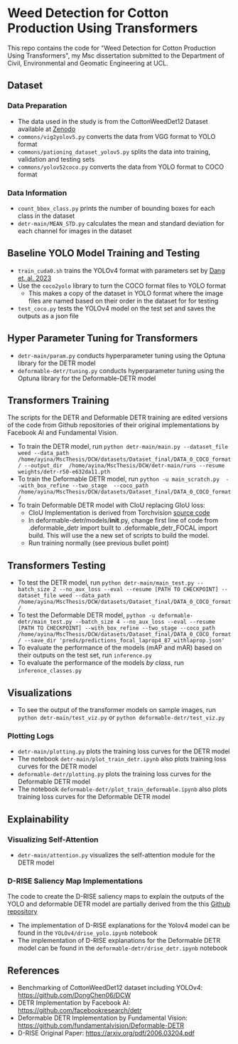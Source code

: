 # Weed Detection for Cotton Production Using Transformers

This repo contains the code for "Weed Detection for Cotton Production Using Transformers", my Msc dissertation submitted to the Department of Civil, Environmental and Geomatic Engineering at UCL.

## Dataset
### Data Preparation
- The data used in the study is from the CottonWeedDet12 Dataset available at [Zenodo](https://doi.org/10.5281/zenodo.7535814)
-  `commons/vig2yolov5.py` converts the data from VGG format to YOLO format
-  `commons/pationing_dataset_yolov5.py` splits the data into training, validation and testing sets
-   `commons/yolov52coco.py` converts the data from YOLO format to COCO format

### Data Information
- `count_bbox_class.py` prints the number of bounding boxes for each class in the dataset
-  `detr-main/MEAN_STD.py` calculates the mean and standard deviation for each channel for images in the dataset
	

## Baseline YOLO Model Training and Testing
- `train_cuda0.sh` trains the YOLOv4 format with parameters set by [Dang et. al. 2023](https://doi.org/10.1016/j.compag.2023.107655)
-  Use the `coco2yolo` library to turn the COCO format files to YOLO format
	- This makes a copy of the dataset in YOLO format where the image files are named based on their order in the dataset for for testing
- `test_coco.py` tests the YOLOv4 model on the test set and saves the outputs as a json file

## Hyper Parameter Tuning for Transformers
- `detr-main/param.py` conducts hyperparameter tuning using the Optuna library for the DETR model
- `deformable-detr/tuning.py` conducts hyperparameter tuning using the Optuna library for the Deformable-DETR model

## Transformers Training
The scripts for the DETR and Deformable DETR training are edited versions of the code from Github repositories of their original implementations by Facebook AI and Fundamental Vision.
- To train the DETR model, run `python detr-main/main.py --dataset_file weed --data_path /home/ayina/MscThesis/DCW/datasets/Dataset_final/DATA_0_COCO_format/ --output_dir  /home/ayina/MscThesis/DCW/detr-main/runs --resume weights/detr-r50-e632da11.pth` 
- To train the Deformable DETR model, run `python -u main_scratch.py  --with_box_refine --two_stage  --coco_path /home/ayina/MscThesis/DCW/datasets/Dataset_final/DATA_0_COCO_format/ `
- To train Deformable DETR model with CIoU replacing GIoU loss: 
	- CIoU Implementation is derived from Torchvision [source code](https://pytorch.org/vision/main/_modules/torchvision/ops/boxes.html)
	- In deformable-detr/models/__init__.py, change first line of code from .deformable_detr import built to .deformable_detr_FOCAL import build. This will use the a new set of scripts to build the model.
	- Run training normally (see previous bullet point)

## Transformers Testing
- To test the DETR model, run `python detr-main/main_test.py --batch_size 2 --no_aux_loss --eval --resume [PATH TO CHECKPOINT] --dataset_file weed --data_path /home/ayina/MscThesis/DCW/datasets/Dataset_final/DATA_0_COCO_format/`
- To test the Deformable DETR model, `python -u deformable-detr/main_test.py --batch_size 4 --no_aux_loss --eval --resume [PATH TO CHECKPOINT] --with_box_refine --two_stage --coco_path /home/ayina/MscThesis/DCW/datasets/Dataset_final/DATA_0_COCO_format/ --save_dir 'preds/predictions_focal_laprop4_87_withlaprop.json' `
- To evaluate the performance of the models (mAP and mAR) based on their outputs on the test set, run `inference.py`
- To evaluate the performance of the models *by class*, run `inference_classes.py`

## Visualizations
- To see the output of the transformer models on sample images, run `python detr-main/test_viz.py` or `python deformable-detr/test_viz.py`
### Plotting Logs
- `detr-main/plotting.py` plots the training loss curves for the DETR model
-  The notebook `detr-main/plot_train_detr.ipynb` also plots training loss curves for the DETR model
- `deformable-detr/plotting.py` plots the training loss curves for the Deformable DETR model
- The notebook `deformable-detr/plot_train_deformable.ipynb` also plots training loss curves for the Deformable DETR model

## Explainability

### Visualizing Self-Attention
- `detr-main/attention.py` visualizes the self-attention module for the DETR model 

### D-RISE Saliency Map Implementations
The code to create the D-RISE saliency maps to explain the outputs of the YOLO and deformable DETR model are partially derived from the this [Github repository](https://github.com/RuoyuChen10/objectdetection-saliency-maps/blob/main/tutorial/drise-yolov3.ipynb)
- The implementation of D-RISE explanations for the Yolov4 model can be found in the `YOLOv4/drise_yolo.ipynb` notebook
- The implementation of D-RISE explanations for the Deformable DETR model can be found in the `deformable-detr/drise_detr.ipynb` notebook

## References
- Benchmarking of CottonWeedDet12 dataset including YOLOv4: https://github.com/DongChen06/DCW
- DETR Implementation by Facebook AI: https://github.com/facebookresearch/detr
- Deformable DETR Implementation by Fundamental Vision: https://github.com/fundamentalvision/Deformable-DETR
- D-RISE Original Paper: https://arxiv.org/pdf/2006.03204.pdf


